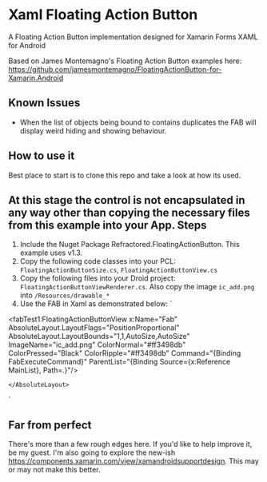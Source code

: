 # Xaml Floating Action Button
A Floating Action Button implementation designed for Xamarin Forms XAML for Android

Based on James Montemagno's Floating Action Button examples here: https://github.com/jamesmontemagno/FloatingActionButton-for-Xamarin.Android

## Known Issues
* When the list of objects being bound to contains duplicates the FAB will display weird hiding and showing behaviour.

## How to use it
Best place to start is to clone this repo and take a look at how its used.  

At this stage the control is not encapsulated in any way other than copying the necessary files from this example into your App.
Steps
-----
1. Include the Nuget Package Refractored.FloatingActionButton. This example uses v1.3.
2. Copy the following code classes into your PCL: `FloatingActionButtonSize.cs`, `FloatingActionButtonView.cs`
3. Copy the following files into your Droid project: `FloatingActionButtonViewRenderer.cs`. Also copy the image `ic_add.png` into `/Resources/drawable_*`
4. Use the FAB in Xaml as demonstrated below:
`
<?xml version="1.0" encoding="utf-8" ?>
<ContentPage xmlns="http://xamarin.com/schemas/2014/forms"
             xmlns:x="http://schemas.microsoft.com/winfx/2009/xaml"
             xmlns:fabTest1="clr-namespace:FABTest1;assembly=FABTest1"
             x:Class="FABTest1.Page1">
    <AbsoluteLayout VerticalOptions="FillAndExpand"
                    HorizontalOptions="FillAndExpand">
        <StackLayout AbsoluteLayout.LayoutFlags="All"
                     AbsoluteLayout.LayoutBounds="0,0,1,1">
            <Label Text="FAB Test 1"
                   VerticalOptions="Center"
                   HorizontalOptions="Center" />
            <ListView x:Name="MainList" 
                      ItemsSource="{Binding MyItems}"
                      VerticalOptions="FillAndExpand"/>
        </StackLayout>
        <fabTest1:FloatingActionButtonView x:Name="Fab" 
                                           AbsoluteLayout.LayoutFlags="PositionProportional" 
                                           AbsoluteLayout.LayoutBounds="1,1,AutoSize,AutoSize"
                                           ImageName="ic_add.png"
                                           ColorNormal="#ff3498db"
                                           ColorPressed="Black"
                                           ColorRipple="#ff3498db"
                                           Command="{Binding FabExecuteCommand}"
                                           ParentList="{Binding Source={x:Reference MainList}, Path=.}"/>
       
    </AbsoluteLayout>
</ContentPage>
`

## Far from perfect
There's more than a few rough edges here.  If you'd like to help improve it, be my guest.
I'm also going to explore the new-ish https://components.xamarin.com/view/xamandroidsupportdesign. This may or may not make this better. 

